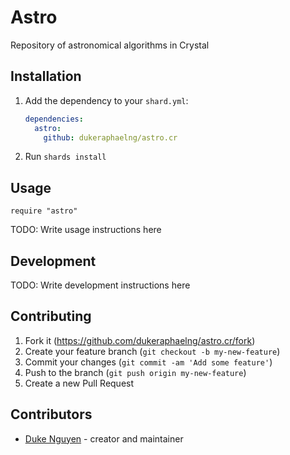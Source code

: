 # Astro

Repository of astronomical algorithms in Crystal

## Installation

1. Add the dependency to your `shard.yml`:

   ```yaml
   dependencies:
     astro:
       github: dukeraphaelng/astro.cr
   ```

2. Run `shards install`

## Usage

```crystal
require "astro"
```

TODO: Write usage instructions here

## Development

TODO: Write development instructions here

## Contributing

1. Fork it (<https://github.com/dukeraphaelng/astro.cr/fork>)
2. Create your feature branch (`git checkout -b my-new-feature`)
3. Commit your changes (`git commit -am 'Add some feature'`)
4. Push to the branch (`git push origin my-new-feature`)
5. Create a new Pull Request

## Contributors

- [Duke Nguyen](https://github.com/dukeraphaelng) - creator and maintainer
